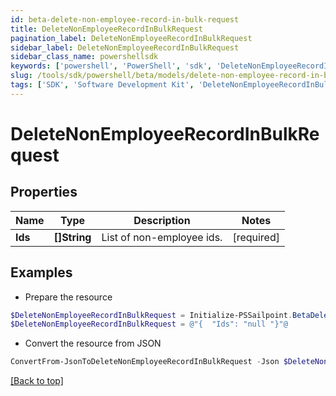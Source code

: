 ```yaml
---
id: beta-delete-non-employee-record-in-bulk-request
title: DeleteNonEmployeeRecordInBulkRequest
pagination_label: DeleteNonEmployeeRecordInBulkRequest
sidebar_label: DeleteNonEmployeeRecordInBulkRequest
sidebar_class_name: powershellsdk
keywords: ['powershell', 'PowerShell', 'sdk', 'DeleteNonEmployeeRecordInBulkRequest', 'BetaDeleteNonEmployeeRecordInBulkRequest'] 
slug: /tools/sdk/powershell/beta/models/delete-non-employee-record-in-bulk-request
tags: ['SDK', 'Software Development Kit', 'DeleteNonEmployeeRecordInBulkRequest', 'BetaDeleteNonEmployeeRecordInBulkRequest']
---
```



# DeleteNonEmployeeRecordInBulkRequest

## Properties

Name | Type | Description | Notes
------------ | ------------- | ------------- | -------------
**Ids** | **[]String** | List of non-employee ids. | [required]

## Examples

- Prepare the resource
```powershell
$DeleteNonEmployeeRecordInBulkRequest = Initialize-PSSailpoint.BetaDeleteNonEmployeeRecordInBulkRequest  -Ids null
$DeleteNonEmployeeRecordInBulkRequest = @"{  "Ids": "null "}"@
```

- Convert the resource from JSON
```powershell
ConvertFrom-JsonToDeleteNonEmployeeRecordInBulkRequest -Json $DeleteNonEmployeeRecordInBulkRequest
```


[[Back to top]](#) 

